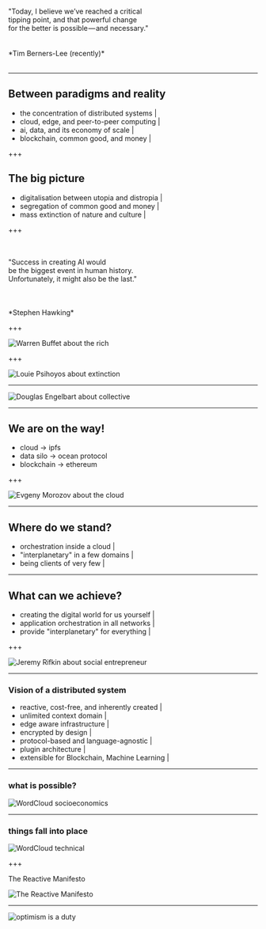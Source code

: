 
<br>
"Today, I believe we’ve reached a critical 
<br> tipping point, and that powerful change 
<br>for the better is possible — and necessary."
<br>
<br>
<br>
*Tim Berners-Lee (recently)*
<br>
<br>

---

## Between paradigms and reality

- the concentration of distributed systems |
- cloud, edge, and peer-to-peer computing |
- ai, data, and its economy of scale |
- blockchain, common good, and money |



+++

## The big picture

- digitalisation between utopia and distropia |
- segregation of common good and money |
- mass extinction of nature and culture |

+++

<br>
<br>"Success in creating AI would
<br>be the biggest event in human history. 
<br>Unfortunately, it might also be the last."
<br>
<br>
<br>
<br>
*Stephen Hawking*
<br>

+++

![Warren Buffet about the rich](assets/image/quote-warren-buffett.jpg)

+++

![Louie Psihoyos about extinction](assets/image/quote-louie-psihoyos.jpg)


---

![Douglas Engelbart about collective](assets/image/quote-douglas-engelbart.jpg)

---


## We are on the way!

- cloud -> ipfs
- data silo -> ocean protocol
- blockchain -> ethereum

+++

![Evgeny Morozov about the cloud](assets/image/quote-evgeny-morozov.jpg)

---


## Where do we stand?

- orchestration inside a cloud |
- "interplanetary" in a few domains |
- being clients of very few |


---

## What can we achieve?

- creating the digital world for us yourself |
- application orchestration in all networks |
- provide "interplanetary" for everything |

+++

![Jeremy Rifkin about social entrepreneur](assets/image/quote-jeremy-rifkin.jpg)


---

### Vision of a distributed system

- reactive, cost-free, and inherently created |
- unlimited context domain |
- edge aware infrastructure |
- encrypted by design |
- protocol-based and language-agnostic |
- plugin architecture |
- extensible for Blockchain, Machine Learning |


---

### what is possible?

![WordCloud socioeconomics](assets/image/wc_socioeconomics.png)

---

### things fall into place

![WordCloud technical](assets/image/wc_technical.png)

+++

The Reactive Manifesto

![The Reactive Manifesto](assets/image/reactive-manifesto.png)

---

![optimism is a duty](assets/image/quote-optimism-is-a-duty-the-future-is-open-it-is-not-predetermined-no-one-can-predict-it-karl-popper-146-31-11.jpg)

